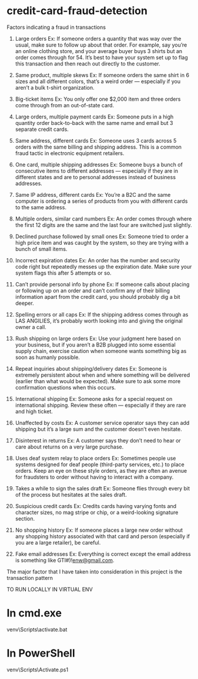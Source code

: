# credit-card-fraud-detection

Factors indicating a fraud in transactions

1. Large orders
Ex: If someone orders a quantity that was way over the usual, make sure to follow up about that order. For example, say you’re an online clothing store, and your average buyer buys 3 shirts but an order comes through for 54. It’s best to have your system set up to flag this transaction and then reach out directly to the customer.

2. Same product, multiple skews
Ex: If someone orders the same shirt in 6 sizes and all different colors, that’s a weird order — especially if you aren’t a bulk t-shirt organization.

3. Big-ticket items
Ex: You only offer one $2,000 item and three orders come through from an out-of-state card.

4. Large orders, multiple payment cards
Ex: Someone puts in a high quantity order back-to-back with the same name and email but 3 separate credit cards.

5. Same address, different cards
Ex: Someone uses 3 cards across 5 orders with the same billing and shipping address. This is a common fraud tactic in electronic equipment retailers.

6. One card, multiple shipping addresses
Ex: Someone buys a bunch of consecutive items to different addresses — especially if they are in different states and are to personal addresses instead of business addresses.

7. Same IP address, different cards
Ex: You’re a B2C and the same computer is ordering a series of products from you with different cards to the same address.

8. Multiple orders, similar card numbers
Ex: An order comes through where the first 12 digits are the same and the last four are switched just slightly.

9. Declined purchase followed by small ones
Ex: Someone tried to order a high price item and was caught by the system, so they are trying with a bunch of small items.

10. Incorrect expiration dates
Ex: An order has the number and security code right but repeatedly messes up the expiration date. Make sure your system flags this after 5 attempts or so.

11. Can’t provide personal info by phone
Ex: If someone calls about placing or following up on an order and can’t confirm any of their billing information apart from the credit card, you should probably dig a bit deeper.

12. Spelling errors or all caps
Ex: If the shipping address comes through as LAS ANGILIES, it’s probably worth looking into and giving the original owner a call.

13. Rush shipping on large orders
Ex: Use your judgment here based on your business, but if you aren’t a B2B plugged into some essential supply chain, exercise caution when someone wants something big as soon as humanly possible.

14. Repeat inquiries about shipping/delivery dates
Ex: Someone is extremely persistent about when and where something will be delivered (earlier than what would be expected). Make sure to ask some more confirmation questions when this occurs.

15. International shipping
Ex: Someone asks for a special request on international shipping. Review these often — especially if they are rare and high ticket.

16. Unaffected by costs
Ex: A customer service operator says they can add shipping but it’s a large sum and the customer doesn’t even hesitate.

17. Disinterest in returns
Ex: A customer says they don’t need to hear or care about returns on a very large purchase.

18. Uses deaf system relay to place orders
Ex: Sometimes people use systems designed for deaf people (third-party services, etc.) to place orders. Keep an eye on these style orders, as they are often an avenue for fraudsters to order without having to interact with a company.

19. Takes a while to sign the sales draft
Ex: Someone flies through every bit of the process but hesitates at the sales draft.

20. Suspicious credit cards
Ex: Credits cards having varying fonts and character sizes, no mag stripe or chip, or a weird-looking signature section.

21. No shopping history
Ex: If someone places a large new order without any shopping history associated with that card and person (especially if you are a large retailer), be careful.

22. Fake email addresses
Ex: Everything is correct except the email address is something like GTI#)!enw@gmail.com.



The major factor that I have taken into consideration in this project is the transaction pattern




TO RUN LOCALLY IN VIRTUAL ENV
# In cmd.exe
venv\Scripts\activate.bat
# In PowerShell
venv\Scripts\Activate.ps1


